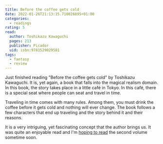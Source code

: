 ```yaml
---
title: Before the coffee gets cold
date: 2022-01-26T21:13:15.710026895+01:00
categories:
  - readings
rating: 5
read:
  author: Toshikazu Kawaguchi
  pages: 213
  publisher: Picador
  uid: isbn:9781529029581
tags:
  - fantasy
  - review
---
```


Just finished reading "Before the coffee gets cold" by Toshikazu Kawaguchi. It is, yet again, a book that falls into the magical realism domain. In this book, the story takes place in a little café in Tokyo. In this café, there is a special seat where people can seat and travel in time.

<!--more-->

Traveling in time comes with many rules. Among them, you must drink the coffee before it gets cold and nothing will ever change. The book follows a few characters that end up traveling and the story behind it and their reasons.

It is a very intriguing, yet fascinating concept that the author brings us. It was quite an enjoyable read and I'm [hoping to read](/2022/03/02/tales-from-the-cafe) the second volume sometime soon.

